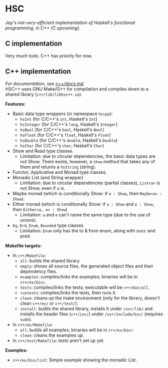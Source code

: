 # HSC
*Jay's not-very-efficient implementation of Haskell's functional programming, in C++ (C upcoming).*

## C implementation
Very much todo. C++ has priority for now.

## C++ implementation
*For documentation, see [c++/docs.md](./c%2B%2B/docs.md).*  
HSC++ uses GNU Make/G++ for compilation and compiles down to a shared library (`c++/lib/libhsc++.so`).  

**Features:**
 - Basic data type wrappers (in namespace `hscpp`):
   - `hsInt` (for C/C++'s `int`, Haskell's `Int`)
   - `hsInteger` (for C/C++'s `long`, Haskell's `Integer`)
   - `hsBool` (for C/C++'s `bool`, Haskell's `Bool`)
   - `hsFloat` (for C/C++'s `float`, Haskell's `Float`)
   - `hsDouble` (for C/C++'s `double`, Haskell's `Double`)
   - `hsChar` (for C/C++'s `char`, Haskell's `Char`)
 - Show and Read type classes.
   - Limitation: due to circular dependencies, the basic data types are not Show. There exists, however, a `show` method that takes any of them and returns a `hsString` (string).
 - Functor, Applicative and Monad type classes.
 - Monadic List (and String wrapper)
   - Limitation: due to circular dependencies (partial classes), `List<a>` is not Show, even if `a` is.
 - Maybe monad (which is conditionally Show: if `a : Show`, then `Maybe<a> : Show`).
 - Either monad (which is conditionally Show: if `a : Show` and `e : Show`, then `Either<a, e> : Show`)
   - Limitation: `a` and `e` can't name the same type (due to the use of unions).
 - `Eq`, `Ord`, `Enum`, `Bounded` type classes
   - Limitation: `Enum` only has the to & from enum, along with succ and pred.

**Makefile targets:**  
 - In `c++/Makefile`:
   - `all`: builds the shared library.
   - `empty`: shows all source files, the generated object files and their dependency files.
   - `examples`: compiles/links the examples; binaries will be in `c++/ex/bin/`.
   - `tests`: compiles/links the tests; executable will be `c++/bin/all`.
   - `runtests`: compiles/links the tests, then runs it.
   - `clean`: cleans up the make environment (only for the library, doesn't clean `c++/ex/` or `c++/test/`).
   - `install`: builds the shared library, installs it under ``/usr/lib/`` and installs the header files (`c++/inc/`) under ``/usr/include/hsc/`` (requires `sudo`).
 - In `c++/ex/Makefile`:
   - `all`: builds all examples; binaries will be in `c++/ex/bin/`.
   - `clean`: cleans the examples up.
 - In `c++/test/Makefile`: tests aren't set up yet.

**Examples:**
 - `c++/ex/bin/list`: Simple example showing the monadic List.
